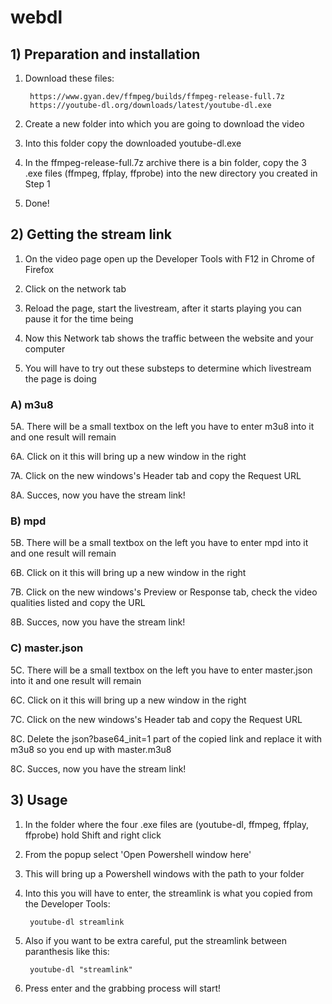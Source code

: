 # webdl

## 1) Preparation and installation


1. Download these files:

        https://www.gyan.dev/ffmpeg/builds/ffmpeg-release-full.7z
        https://youtube-dl.org/downloads/latest/youtube-dl.exe

2. Create a new folder into which you are going to download the video

3. Into this folder copy the downloaded youtube-dl.exe 

4. In the ffmpeg-release-full.7z archive there is a bin folder, copy the 3 .exe files (ffmpeg, ffplay, ffprobe) into the new directory you created in Step 1

5. Done!

## 2) Getting the stream link


1. On the video page open up the Developer Tools with F12 in Chrome of Firefox

2. Click on the network tab

3. Reload the page, start the livestream, after it starts playing you can pause it for the time being

4. Now this Network tab shows the traffic between the website and your computer

5. You will have to try out these substeps to determine which livestream the page is doing

### A) m3u8

5A. There will be a small textbox on the left you have to enter m3u8 into it and one result will remain

6A. Click on it this will bring up a new window in the right

7A. Click on the new windows's Header tab and copy the Request URL

8A. Succes, now you have the stream link!

### B) mpd

5B. There will be a small textbox on the left you have to enter mpd into it and one result will remain

6B. Click on it this will bring up a new window in the right

7B. Click on the new windows's Preview or Response tab, check the video qualities listed and copy the URL

8B. Succes, now you have the stream link!

### C) master.json

5C. There will be a small textbox on the left you have to enter master.json into it and one result will remain

6C. Click on it this will bring up a new window in the right

7C. Click on the new windows's Header tab and copy the Request URL

8C. Delete the json?base64_init=1 part of the copied link and replace it with m3u8 so you end up with master.m3u8

8C. Succes, now you have the stream link!

## 3) Usage


1. In the folder where the four .exe files are (youtube-dl, ffmpeg, ffplay, ffprobe) hold Shift and right click

2. From the popup select 'Open Powershell window here'

3. This will bring up a Powershell windows with the path to your folder

4. Into this you will have to enter, the streamlink is what you copied from the Developer Tools:

        youtube-dl streamlink

5. Also if you want to be extra careful, put the streamlink between paranthesis like this:

        youtube-dl "streamlink"
        
6. Press enter and the grabbing process will start!
